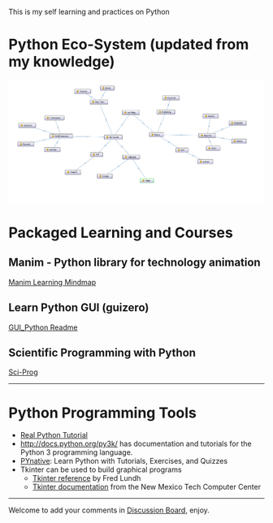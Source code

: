 This is my self learning and practices on Python

# Python Eco-System (updated from my knowledge)

![python_ecosystem](img/python_ecosystem.png)

# Packaged Learning and Courses

## Manim - Python library for technology animation

[Manim Learning Mindmap](manim/Manim.md)

## Learn Python GUI (guizero)

[GUI_Python Readme](GUI_Python/README.md)

## Scientific Programming with Python

[Sci-Prog](Sci_Prog/README.md)

---

# Python Programming Tools

- [Real Python Tutorial](https://realpython.com/)
- http://docs.python.org/py3k/ has documentation and tutorials for the Python 3 programming language.
- [PYnative](https://pynative.com/): Learn Python with Tutorials, Exercises, and Quizzes
- Tkinter can be used to build graphical programs
    - [Tkinter reference](http://www.pythonware.com/library/an-introduction-to-tkinter.htm) by Fred Lundh
    - [Tkinter documentation](http://infohost.nmt.edu/tcc/help/pubs/tkinter/) from the New Mexico Tech Computer Center

---

Welcome to add your comments in [Discussion Board](https://github.com/yasenstar/python/discussions), enjoy.